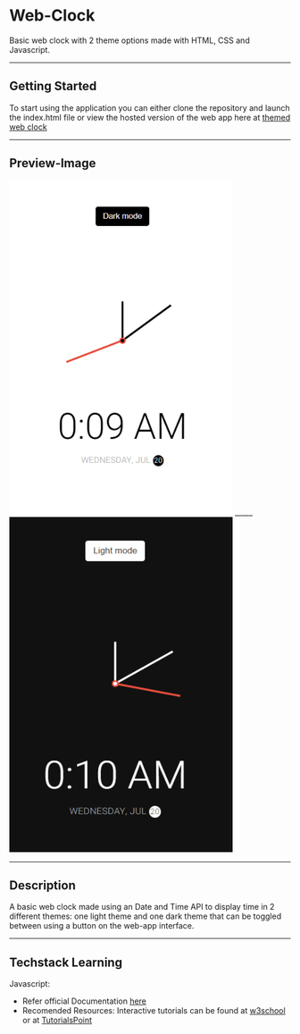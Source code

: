 # Web-Clock
Basic web clock with 2 theme options made with HTML, CSS and Javascript.

---
## Getting Started

To start using the application you can either clone the repository and launch the index.html file or view the hosted version of the web app here at [themed web clock](https://web-clock-mini-project.herokuapp.com/)

---
## Preview-Image

<img src="/webclk1.png" alt="webclock image" height="600" width="400"/> <span>_____</span> <img src="/webclk2.png" alt="webclock image" height="600" width="400"/>

---
## Description

A basic web clock made using an Date and Time API to display time in 2 different themes: one light theme and one dark theme that can be toggled between using a button on the web-app interface. 

---
## Techstack Learning

Javascript: 
- Refer official Documentation [here](https://developer.mozilla.org/en-US/docs/Web/JavaScript)
- Recomended Resources: Interactive tutorials can be found at [w3school](https://www.w3schools.com/js/) or at [TutorialsPoint](https://www.tutorialspoint.com/javascript/index.htm)
